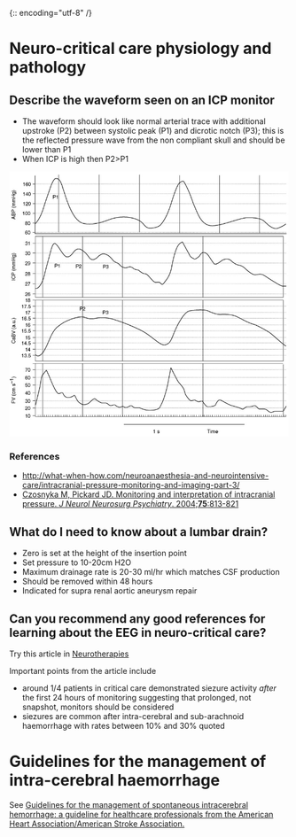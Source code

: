 {:: encoding="utf-8" /}

# Neuro-critical care physiology and pathology

## Describe the waveform seen on an ICP monitor

- The waveform should look like normal arterial trace with additional upstroke (P2) between systolic peak (P1) and dicrotic notch (P3); this is the reflected pressure wave from the non compliant skull and should be lower than P1
- When ICP is high then P2>P1

![ICP waveforms](img/150227_icp_waveforms.png)

### References

- http://what-when-how.com/neuroanaesthesia-and-neurointensive-care/intracranial-pressure-monitoring-and-imaging-part-3/
- [Czosnyka M, Pickard JD. Monitoring and interpretation of intracranial pressure. *J Neurol Neurosurg Psychiatry*. 2004;**75**:813-821](http://jnnp.bmj.com/content/75/6/813.full)


## What do I need to know about a lumbar drain?

- Zero is set at the height of the insertion point
- Set pressure to 10-20cm H2O
- Maximum drainage rate is 20-30 ml/hr  which matches CSF production 
- Should be removed within 48 hours
- Indicated for supra renal aortic aneurysm repair 

## Can you recommend any good references for learning about the EEG in neuro-critical care?

Try this article in [Neurotherapies](http://www.ncbi.nlm.nih.gov/pmc/articles/PMC3271154/)

Important points from the article include

- around 1/4 patients in critical care demonstrated siezure activity _after_ the first 24 hours of monitoring suggesting that prolonged, not snapshot, monitors should be considered
- siezures are common after intra-cerebral and sub-arachnoid haemorrhage with rates between 10% and 30% quoted

# Guidelines for the management of intra-cerebral haemorrhage

See [Guidelines for the management of spontaneous intracerebral hemorrhage: a guideline for healthcare professionals from the American Heart Association/American Stroke Association.](http://www.ncbi.nlm.nih.gov/pubmed/20651276)
